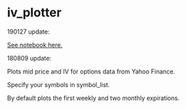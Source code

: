 # iv_plotter

190127 update:

[See notebook here.](https://github.com/samchaaa/iv_plotter/blob/master/iv_plotter.ipynb)

180809 update:

Plots mid price and IV for options data from Yahoo Finance.

Specify your symbols in symbol_list.

By default plots the first weekly and two monthly expirations.




